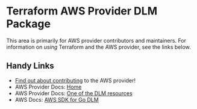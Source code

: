 # Terraform AWS Provider DLM Package

This area is primarily for AWS provider contributors and maintainers. For information on _using_ Terraform and the AWS provider, see the links below.


## Handy Links

* [Find out about contributing](../../../docs/contributing) to the AWS provider!
* AWS Provider Docs: [Home](https://registry.terraform.io/providers/hashicorp/aws/latest/docs)
* AWS Provider Docs: [One of the DLM resources](https://registry.terraform.io/providers/hashicorp/aws/latest/docs/resources/dlm_lifecycle_policy)
* AWS Docs: [AWS SDK for Go DLM](https://docs.aws.amazon.com/sdk-for-go/api/service/dlm/)
